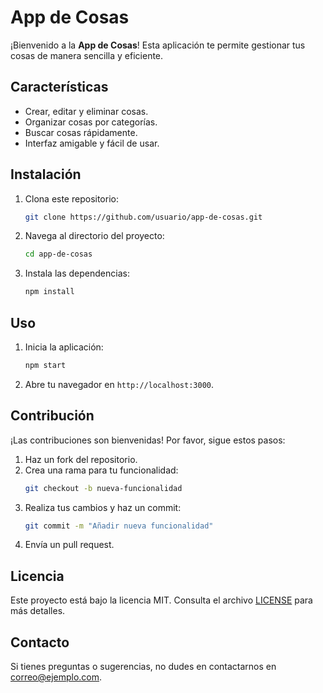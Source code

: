 # App de Cosas

¡Bienvenido a la **App de Cosas**! Esta aplicación te permite gestionar tus cosas de manera sencilla y eficiente.

## Características

- Crear, editar y eliminar cosas.
- Organizar cosas por categorías.
- Buscar cosas rápidamente.
- Interfaz amigable y fácil de usar.

## Instalación

1. Clona este repositorio:
    ```bash
    git clone https://github.com/usuario/app-de-cosas.git
    ```
2. Navega al directorio del proyecto:
    ```bash
    cd app-de-cosas
    ```
3. Instala las dependencias:
    ```bash
    npm install
    ```

## Uso

1. Inicia la aplicación:
    ```bash
    npm start
    ```
2. Abre tu navegador en `http://localhost:3000`.

## Contribución

¡Las contribuciones son bienvenidas! Por favor, sigue estos pasos:

1. Haz un fork del repositorio.
2. Crea una rama para tu funcionalidad:
    ```bash
    git checkout -b nueva-funcionalidad
    ```
3. Realiza tus cambios y haz un commit:
    ```bash
    git commit -m "Añadir nueva funcionalidad"
    ```
4. Envía un pull request.

## Licencia

Este proyecto está bajo la licencia MIT. Consulta el archivo [LICENSE](LICENSE) para más detalles.

## Contacto

Si tienes preguntas o sugerencias, no dudes en contactarnos en [correo@ejemplo.com](mailto:correo@ejemplo.com).
